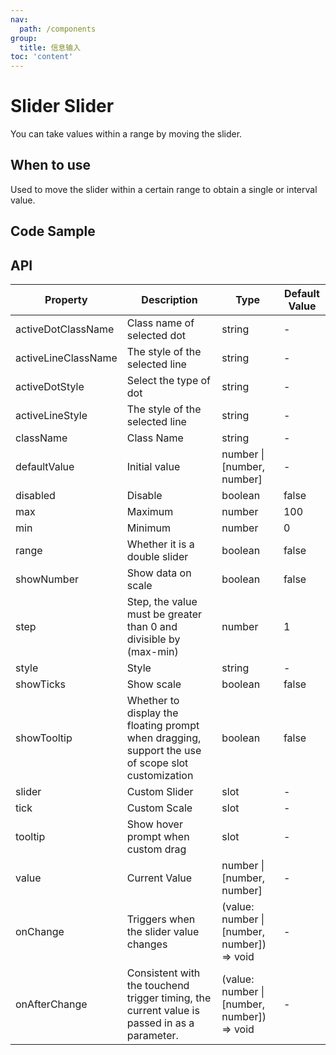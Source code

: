 ```yaml
---
nav:
  path: /components
group:
  title: 信息输入
toc: 'content'
---
```


# Slider Slider

<!-- <code src="../../docs/components/compatibility.tsx" inline="true"></code> -->

You can take values within a range by moving the slider.

## When to use

Used to move the slider within a certain range to obtain a single or interval value.

## Code Sample

<code src='../../demo/pages/Slider/index'></code>

## API

| Property                | Description                                         | Type                                 | Default Value |
|---------------------|--------------------------------------------|--------------------------------------|--------|
| activeDotClassName  | Class name of selected dot                               | string                               | -      |
| activeLineClassName | The style of the selected line                                 | string                               | -      |
| activeDotStyle      | Select the type of dot                               | string                               | -      |
| activeLineStyle     | The style of the selected line                                 | string                               | -      |
| className           | Class Name                                          | string                               | -      |
| defaultValue        | Initial value                                        | number \| [number, number]           | -      |
| disabled            | Disable                                       | boolean                              | false  |
| max                 | Maximum                                        | number                               | 100    |
| min                 | Minimum                                        | number                               | 0      |
| range               | Whether it is a double slider                                   | boolean                              | false  |
| showNumber          | Show data on scale                             | boolean                              | false  |
| step                | Step, the value must be greater than 0 and divisible by (max-min) | number                               | 1      |
| style               | Style                                          | string                               | -      |
| showTicks           | Show scale                                     | boolean                              | false  |
| showTooltip         | Whether to display the floating prompt when dragging, support the use of scope slot customization    | boolean                              | false  |
| slider              | Custom Slider                                      | slot                                 | -      |
| tick                | Custom Scale                                      | slot                                 | -      |
| tooltip             | Show hover prompt when custom drag                          | slot                                 | -      |
| value               | Current Value                                        | number \| [number, number]           | -      |
| onChange            | Triggers when the slider value changes                            | (value: number &verbar; [number, number]) => void | -      |
| onAfterChange       | Consistent with the touchend trigger timing, the current value is passed in as a parameter. | (value: number &verbar; [number, number]) => void | -      |
